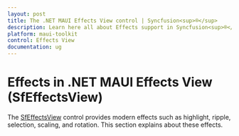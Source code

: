 ```yaml
---
layout: post
title: The .NET MAUI Effects View control | Syncfusion<sup>®</sup>
description: Learn here all about Effects support in Syncfusion<sup>®</sup> .NET MAUI Effects View (SfEffectsView) control and more.
platform: maui-toolkit
control: Effects View
documentation: ug
---
```


# Effects in .NET MAUI Effects View (SfEffectsView)

The [SfEffectsView](https://help.syncfusion.com/cr/maui-toolkit/Syncfusion.Maui.Toolkit.EffectsView.SfEffectsView.html) control provides modern effects such as highlight, ripple, selection, scaling, and rotation. This section explains about these effects.